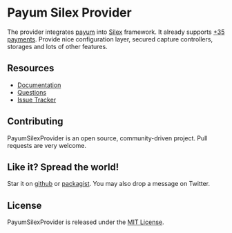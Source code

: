 # Payum Silex Provider

The provider integrates [payum](http://payum.forma-dev.com/documentation#PayumSilexProvider) into [Silex](http://silex.sensiolabs.org/) framework.
It already supports [+35 payments](https://github.com/Payum/Core/blob/master/Resources/docs/supported-payments.md).
Provide nice configuration layer, secured capture controllers, storages and lots of other features.

## Resources

* [Documentation](http://payum.org/doc#PayumSilexProvider)
* [Questions](http://stackoverflow.com/questions/tagged/payum)
* [Issue Tracker](https://github.com/Payum/PayumSilexProvider/issues)

## Contributing

PayumSilexProvider is an open source, community-driven project. Pull requests are very welcome.

## Like it? Spread the world!

Star it on [github](https://github.com/Payum/PayumSilexProvider) or [packagist](https://packagist.org/packages/payum/payum-silex-provider).
You may also drop a message on Twitter.

## License

PayumSilexProvider is released under the [MIT License](LICENSE).